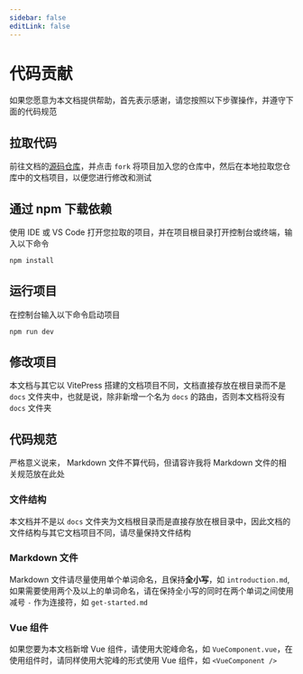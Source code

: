 ```yaml
---
sidebar: false
editLink: false
---
```


# 代码贡献

如果您愿意为本文档提供帮助，首先表示感谢，请您按照以下步骤操作，并遵守下面的代码规范

## 拉取代码

前往文档的[源码仓库](https://github.com/UkiyoLee/TypeScript-Tutorial)，并点击 `fork` 将项目加入您的仓库中，然后在本地拉取您仓库中的文档项目，以便您进行修改和测试

## 通过 npm 下载依赖

使用 IDE 或 VS Code 打开您拉取的项目，并在项目根目录打开控制台或终端，输入以下命令

```bash
npm install
```

## 运行项目

在控制台输入以下命令启动项目

```bash
npm run dev
```

## 修改项目

本文档与其它以 VitePress 搭建的文档项目不同，文档直接存放在根目录而不是 `docs` 文件夹中，也就是说，除非新增一个名为 `docs` 的路由，否则本文档将没有 `docs` 文件夹

## 代码规范

严格意义说来， Markdown 文件不算代码，但请容许我将 Markdown 文件的相关规范放在此处


### 文件结构

本文档并不是以 `docs` 文件夹为文档根目录而是直接存放在根目录中，因此文档的文件结构与其它文档项目不同，请尽量保持文件结构

### Markdown 文件

Markdown 文件请尽量使用单个单词命名，且保持**全小写**，如 `introduction.md`, 如果需要使用两个及以上的单词命名，请在保持全小写的同时在两个单词之间使用减号 `-` 作为连接符，如 `get-started.md`

### Vue 组件

如果您要为本文档新增 Vue 组件，请使用大驼峰命名，如 `VueComponent.vue`，在使用组件时，请同样使用大驼峰的形式使用 Vue 组件，如 `<VueComponent />`